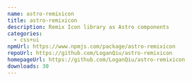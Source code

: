 ```yaml
---
name: astro-remixicon
title: astro-remixicon
description: Remix Icon library as Astro components
categories:
  - css+ui
npmUrl: https://www.npmjs.com/package/astro-remixicon
repoUrl: https://github.com/LoganQiu/astro-remixicon
homepageUrl: https://github.com/LoganQiu/astro-remixicon
downloads: 30
---
```

